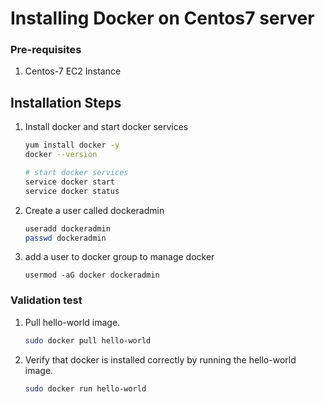# Installing Docker on Centos7 server

### Pre-requisites
1. Centos-7 EC2 Instance

## Installation Steps

1. Install docker and start docker services
   ```sh 
   yum install docker -y
   docker --version 
   
   # start docker services
   service docker start
   service docker status
   ```
1. Create a user called dockeradmin
   ```sh
   useradd dockeradmin
   passwd dockeradmin
   ```
1. add a user to docker group to manage docker 
   ```
   usermod -aG docker dockeradmin
   ```

### Validation test

1. Pull hello-world image.
   ```sh
   sudo docker pull hello-world
   ```


2. Verify that docker is installed correctly by running the hello-world image.
   ```sh
   sudo docker run hello-world
   ```
